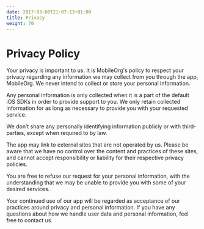 ```yaml
---
date: 2017-03-08T21:07:13+01:00
title: Privacy
weight: 70
---
```


# Privacy Policy

Your privacy is important to us. It is MobileOrg's policy to respect your
privacy regarding any information we may collect from you through the app,
MobileOrg. We never intend to collect or store your personal information.

Any personal information is only collected when it is a part of the default iOS
SDKs in order to provide support to you. We only retain collected information
for as long as necessary to provide you with your requested service.

We don’t share any personally identifying information publicly or with
third-parties, except when required to by law.

The app may link to external sites that are not operated by us. Please be aware
that we have no control over the content and practices of these sites, and
cannot accept responsibility or liability for their respective privacy policies.

You are free to refuse our request for your personal information, with the
understanding that we may be unable to provide you with some of your desired
services.

Your continued use of our app will be regarded as acceptance of our practices
around privacy and personal information. If you have any questions about how we
handle user data and personal information, feel free to contact us.
